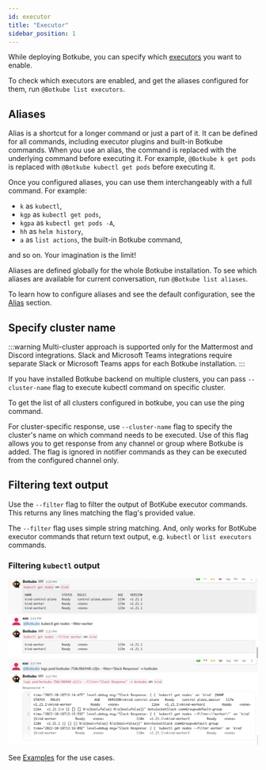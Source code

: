 ```yaml
---
id: executor
title: "Executor"
sidebar_position: 1
---
```


While deploying Botkube, you can specify which [executors](../../configuration/executor) you want to enable.

To check which executors are enabled, and get the aliases configured for them, run `@Botkube list executors`.

## Aliases

Alias is a shortcut for a longer command or just a part of it. It can be defined for all commands, including executor plugins and built-in Botkube commands. When you use an alias, the command is replaced with the underlying command before executing it. For example, `@Botkube k get pods` is replaced with `@Botkube kubectl get pods` before executing it.

Once you configured aliases, you can use them interchangeably with a full command. For example:

- `k` as `kubectl`,
- `kgp` as `kubectl get pods`,
- `kgpa` as `kubectl get pods -A`,
- `hh` as `helm history`,
- `a` as `list actions`, the built-in Botkube command,

and so on. Your imagination is the limit!

Aliases are defined globally for the whole Botkube installation. To see which aliases are available for current conversation, run `@Botkube list aliases`.

To learn how to configure aliases and see the default configuration, see the [Alias](../../configuration/alias.md) section.

## Specify cluster name

:::warning
Multi-cluster approach is supported only for the Mattermost and Discord integrations. Slack and Microsoft Teams integrations require separate Slack or Microsoft Teams apps for each Botkube installation.
:::

If you have installed Botkube backend on multiple clusters, you can pass `--cluster-name` flag to execute kubectl command on specific cluster.

To get the list of all clusters configured in botkube, you can use the ping command.

For cluster-specific response, use `--cluster-name` flag to specify the cluster's name on which command needs to be executed.
Use of this flag allows you to get response from any channel or group where Botkube is added.
The flag is ignored in notifier commands as they can be executed from the configured channel only.

## Filtering text output

Use the `--filter` flag to filter the output of BotKube executor commands. This returns any lines matching the flag's provided value.

The `--filter` flag uses simple string matching. And, only works for BotKube executor commands that return text output, e.g. `kubectl` or `list executors` commands.

### Filtering `kubectl` output

![flag_filter_kubectl_get_nodes](../assets/flag_filter_kubectl_get_nodes.png)
![flag_filter_kubectl_logs](../assets/flag_filter_kubectl_logs.png)

See [Examples](../../examples) for the use cases.

